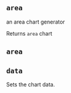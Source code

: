 ## `area`

an area chart generator



Returns `area` chart

## `area`






## `data`

Sets the chart data.




